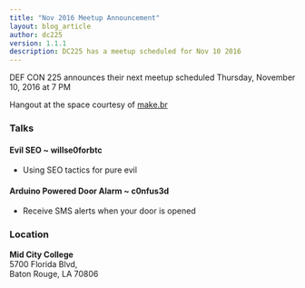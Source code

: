 ```yaml
---
title: "Nov 2016 Meetup Announcement"
layout: blog_article
author: dc225
version: 1.1.1
description: DC225 has a meetup scheduled for Nov 10 2016
---
```


<script type="application/ld+json">
{
  "@context" : "http://schema.org",
  "@type" : "Event",
  "name" : "Nov 2016 Meetup",
  "startDate" : "2016-11-10",
  "location" : {
    "@type" : "Place",
    "name" : "Mid City College",
    "address" : {
      "@type" : "PostalAddress",
      "addressLocality" : "Baton Rouge",
      "addressRegion" : "Louisiana"
    }
  },
  "description" : "DC225 Nov 2016 Meetup",
  "url" : "http://defcon225.org/blog/2016/nov-2016-meetup-announcement.html"
}
</script>

DEF CON 225 announces their next meetup scheduled Thursday, November 10, 2016 at 7 PM

Hangout at the space courtesy of [make.br](http://www.makebr.com)

### Talks

#### Evil SEO ~ willse0forbtc
- Using SEO tactics for pure evil

#### Arduino Powered Door Alarm ~ c0nfus3d
- Receive SMS alerts when your door is opened

### Location

**Mid City College**    
5700 Florida Blvd,  
Baton Rouge, LA 70806
